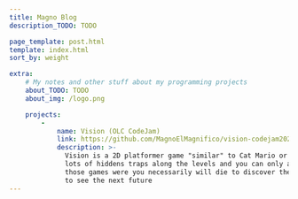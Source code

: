 ```yaml
---
title: Magno Blog
description_TODO: TODO

page_template: post.html
template: index.html
sort_by: weight

extra:
    # My notes and other stuff about my programming projects
    about_TODO: TODO
    about_img: /logo.png

    projects:
        -
            name: Vision (OLC CodeJam)
            link: https://github.com/MagnoElMagnifico/vision-codejam2021
            description: >-
              Vision is a 2D platformer game "similar" to Cat Mario or Trap Adventure. There are
              lots of hiddens traps along the levels and you can only avoid then. However, unlike
              those games were you necessarily will die to discover the traps, you have the ability
              to see the next future
---
```

